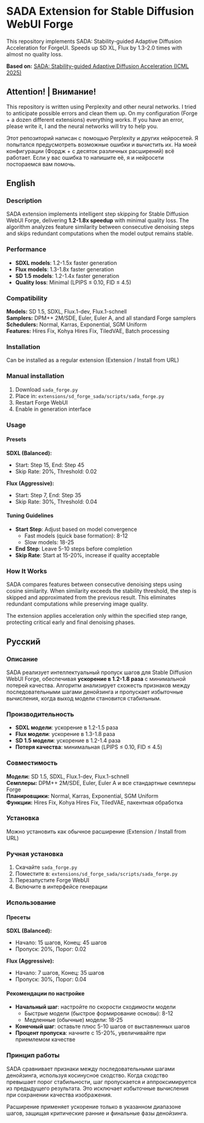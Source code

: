 # SADA Extension for Stable Diffusion WebUI Forge
This repository implements SADA: Stability-guided Adaptive Diffusion Acceleration for ForgeUI. Speeds up SD XL, Flux by 1.3-2.0 times with almost no quality loss.


**Based on:** [SADA: Stability-guided Adaptive Diffusion Acceleration (ICML 2025)](https://github.com/Ting-Justin-Jiang/sada-icml)

## Attention! | Внимание!
This repository is written using Perplexity and other neural networks. I tried to anticipate possible errors and clean them up. On my configuration (Forge + a dozen different extensions) everything works. If you have an error, please write it, I and the neural networks will try to help you.

Этот репозиторий написан с помощью Perplexity и других нейросетей. Я попытался предусмотреть возможные ошибки и вычистить их. На моей конфигурации (Фордж + с десяток различных расширений) всё работает. Если у вас ошибка то напишите её, я и нейросети постораемся вам помочь. 


## English

### Description

SADA extension implements intelligent step skipping for Stable Diffusion WebUI Forge, delivering **1.2-1.8x speedup** with minimal quality loss. The algorithm analyzes feature similarity between consecutive denoising steps and skips redundant computations when the model output remains stable.

### Performance

- **SDXL models**: 1.2-1.5x faster generation
- **Flux models**: 1.3-1.8x faster generation  
- **SD 1.5 models**: 1.2-1.4x faster generation
- **Quality loss**: Minimal (LPIPS ≤ 0.10, FID ≤ 4.5)

### Compatibility

**Models:** SD 1.5, SDXL, Flux.1-dev, Flux.1-schnell  
**Samplers:** DPM++ 2M/SDE, Euler, Euler A, and all standard Forge samplers  
**Schedulers:** Normal, Karras, Exponential, SGM Uniform  
**Features:** Hires Fix, Kohya Hires Fix, TiledVAE, Batch processing

### Installation
Can be installed as a regular extension (Extension / Install from URL)

### Manual installation

1. Download `sada_forge.py`
2. Place in: `extensions/sd_forge_sada/scripts/sada_forge.py`
3. Restart Forge WebUI
4. Enable in generation interface

### Usage

#### Presets

**SDXL (Balanced):**
- Start: Step 15, End: Step 45
- Skip Rate: 20%, Threshold: 0.02

**Flux (Aggressive):**
- Start: Step 7, End: Step 35  
- Skip Rate: 30%, Threshold: 0.04

#### Tuning Guidelines

- **Start Step**: Adjust based on model convergence
  - Fast models (quick base formation): 8-12
  - Slow models: 18-25
- **End Step**: Leave 5-10 steps before completion
- **Skip Rate**: Start at 15-20%, increase if quality acceptable

### How It Works

SADA compares features between consecutive denoising steps using cosine similarity. When similarity exceeds the stability threshold, the step is skipped and approximated from the previous result. This eliminates redundant computations while preserving image quality.

The extension applies acceleration only within the specified step range, protecting critical early and final denoising phases.

## Русский

### Описание

SADA реализует интеллектуальный пропуск шагов для Stable Diffusion WebUI Forge, обеспечивая **ускорение в 1.2-1.8 раза** с минимальной потерей качества. Алгоритм анализирует схожесть признаков между последовательными шагами денойзинга и пропускает избыточные вычисления, когда выход модели становится стабильным.

### Производительность

- **SDXL модели**: ускорение в 1.2-1.5 раза
- **Flux модели**: ускорение в 1.3-1.8 раза
- **SD 1.5 модели**: ускорение в 1.2-1.4 раза
- **Потеря качества**: минимальная (LPIPS ≤ 0.10, FID ≤ 4.5)

### Совместимость

**Модели:** SD 1.5, SDXL, Flux.1-dev, Flux.1-schnell  
**Семплеры:** DPM++ 2M/SDE, Euler, Euler A и все стандартные семплеры Forge  
**Планировщики:** Normal, Karras, Exponential, SGM Uniform  
**Функции:** Hires Fix, Kohya Hires Fix, TiledVAE, пакентная обработка

### Установка
Можно установить как обычное расширение (Extension / Install from URL)

### Ручная установка
1. Скачайте `sada_forge.py`
2. Поместите в: `extensions/sd_forge_sada/scripts/sada_forge.py`
3. Перезапустите Forge WebUI
4. Включите в интерфейсе генерации

### Использование

#### Пресеты

**SDXL (Balanced):**
- Начало: 15 шагов, Конец: 45 шагов
- Пропуск: 20%, Порог: 0.02

**Flux (Aggressive):**
- Начало: 7 шагов, Конец: 35 шагов
- Пропуск: 30%, Порог: 0.04

#### Рекомендации по настройке

- **Начальный шаг**: настройте по скорости сходимости модели
  - Быстрые модели (быстрое формирование основы): 8-12
  - Медленные (обычные) модели: 18-25
- **Конечный шаг**: оставьте плюс 5-10 шагов от выставленных шагов
- **Процент пропуска**: начните с 15-20%, увеличивайте при приемлемом качестве

### Принцип работы

SADA сравнивает признаки между последовательными шагами денойзинга, используя косинусное сходство. Когда сходство превышает порог стабильности, шаг пропускается и аппроксимируется из предыдущего результата. Это исключает избыточные вычисления при сохранении качества изображения.

Расширение применяет ускорение только в указанном диапазоне шагов, защищая критические ранние и финальные фазы денойзинга.
